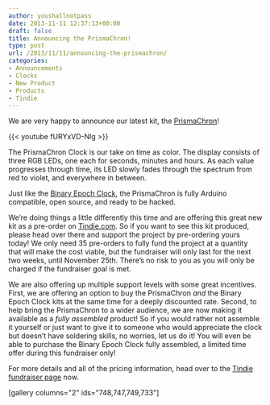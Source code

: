 ```yaml
---
author: youshallnotpass
date: 2013-11-11 12:37:13+00:00
draft: false
title: Announcing the PrismaChron!
type: post
url: /2013/11/11/announcing-the-prismachron/
categories:
- Announcements
- Clocks
- New Product
- Products
- Tindie
---
```


We are very happy to announce our latest kit, the [PrismaChron](https://www.tindie.com/products/ManiacalLabs/prismachron-clock/)!

{{< youtube fURYxVD-Nlg >}}

The PrismaChron Clock is our take on time as color. The display consists of three RGB LEDs, one each for seconds, minutes and hours. As each value progresses through time, its LED slowly fades through the spectrum from red to violet, and everywhere in between.

Just like the [Binary Epoch Clock](/product/becv1/), the PrismaChron is fully Arduino compatible, open source, and ready to be hacked.

We’re doing things a little differently this time and are offering this great new kit as a pre-order  on [Tindie.com](https://www.tindie.com/products/ManiacalLabs/prismachron-clock/). So if you want to see this kit produced, please head over there and support the project by pre-ordering yours today! We only need 35 pre-orders to fully fund the project at a quantity that will make the cost viable, but the fundraiser will only last for the next two weeks, until November 25th. There’s no risk to you as you will only be charged if the fundraiser goal is met.

We are also offering up multiple support levels with some great incentives. First, we are offering an option to buy the PrismaChron _and_ the Binary Epoch Clock kits at the same time for a deeply discounted rate. Second, to help bring the PrismaChron to a wider audience, we are now making it available as a _fully assembled_ product! So if you would rather not assemble it yourself or just want to give it to someone who would appreciate the clock but doesn’t have soldering skills, no worries, let us do it! You will even be able to purchase the Binary Epoch Clock fully assembled, a limited time offer during this fundraiser only!

For more details and all of the pricing information, head over to the [Tindie fundraiser page](https://www.tindie.com/products/ManiacalLabs/prismachron-clock/) now.

[gallery columns="2" ids="748,747,749,733"]

